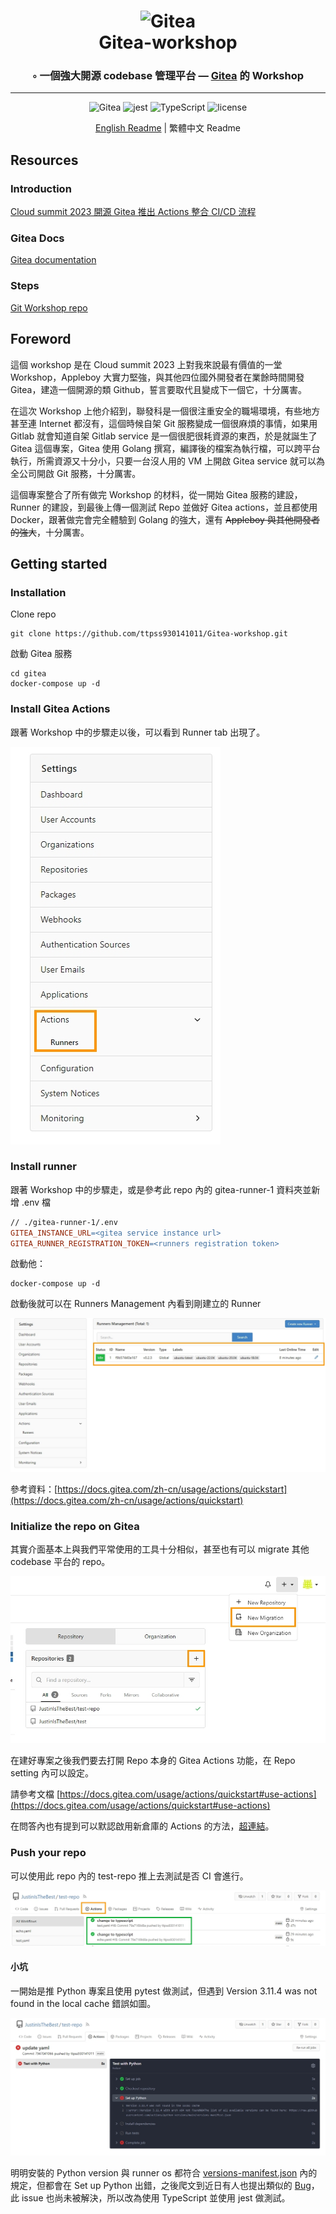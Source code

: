 <div align="center">
<h1 align="center">
<img alt="Gitea" src="https://raw.githubusercontent.com/go-gitea/gitea/main/public/assets/img/gitea.svg" width="220" style="max-width: 100%;">
<br>
 Gitea-workshop
</h1>
<h3>◦ 一個強大開源 codebase 管理平台 — <a href="https://about.gitea.com/">Gitea</a> 的 Workshop</h3>
<hr/>

<p align="center">

<img src="https://img.shields.io/badge/Gitea-609929.svg?style&logo=git&logoColor=white" alt="Gitea" />
<img src="https://img.shields.io/badge/jest-813754.svg?style&logo=jest&logoColor=white" alt="jest" />
<img src="https://img.shields.io/badge/TypeScript-3178C6.svg?style&logo=TypeScript&logoColor=white" alt="TypeScript" />
<img src="https://img.shields.io/github/license/ttpss930141011/Gitea-workshop?style&color=5D6D7E" alt="license" />
</p>



<a href="./README.md">English Readme</a> | 繁體中文 Readme

</div>

## **Resources**

### **Introduction**

[Cloud summit 2023 開源 Gitea 推出 Actions 整合 CI/CD 流程](https://cloudsummit.ithome.com.tw/2023/lab-page/2225)

### **Gitea Docs**
[Gitea documentation](https://docs.gitea.com/)

### **Steps**

[Git Workshop repo](https://github.com/go-training/gitea-workshop)

## **Foreword**

這個 workshop 是在 Cloud summit 2023 上對我來說最有價值的一堂 Workshop，Appleboy 大實力堅強，與其他四位國外開發者在業餘時間開發 Gitea，建造一個開源的類 Github，誓言要取代且變成下一個它，十分厲害。

在這次 Workshop 上他介紹到，聯發科是一個很注重安全的職場環境，有些地方甚至連 Internet 都沒有，這個時候自架 Git 服務變成一個很麻煩的事情，如果用 Gitlab 就會知道自架 Gitlab service 是一個很肥很耗資源的東西，於是就誕生了 Gitea 這個專案，Gitea 使用 Golang 撰寫，編譯後的檔案為執行檔，可以跨平台執行，所需資源又十分小，只要一台沒人用的 VM 上開啟 Gitea service 就可以為全公司開啟 Git 服務，十分厲害。

這個專案整合了所有做完 Workshop 的材料，從一開始 Gitea 服務的建設，Runner 的建設，到最後上傳一個測試 Repo 並做好 Gitea actions，並且都使用 Docker，跟著做完會完全體驗到 Golang 的強大，還有 ~~Appleboy 與其他開發者的強大~~，十分厲害。


## **Getting started**

### **Installation**

Clone repo

```docker
git clone https://github.com/ttpss930141011/Gitea-workshop.git
```

啟動 Gitea 服務

```docker
cd gitea
docker-compose up -d
```

### **Install Gitea Actions**

跟著 Workshop 中的步驟走以後，可以看到 Runner tab 出現了。

![1690996795566.jpg](./images/1690996795566.jpg)

### **Install runner**

跟著 Workshop 中的步驟走，或是參考此 repo 內的 gitea-runner-1 資料夾並新增 .env 檔

```makefile
// ./gitea-runner-1/.env
GITEA_INSTANCE_URL=<gitea service instance url>
GITEA_RUNNER_REGISTRATION_TOKEN=<runners registration token>
```

啟動他：

```docker
docker-compose up -d
```

啟動後就可以在 Runners Management 內看到剛建立的 Runner

![1690997300500.jpg](./images/1690997300500.jpg)

參考資料：[https://docs.gitea.com/zh-cn/usage/actions/quickstart](https://docs.gitea.com/zh-cn/usage/actions/quickstart)

### **Initialize the repo on Gitea**

其實介面基本上與我們平常使用的工具十分相似，甚至也有可以 migrate 其他 codebase 平台的 repo。

![1690997573485.jpg](./images/1690997573485.jpg)

在建好專案之後我們要去打開 Repo 本身的 Gitea Actions 功能，在 Repo setting 內可以設定。

請參考文檔 [https://docs.gitea.com/usage/actions/quickstart#use-actions](https://docs.gitea.com/usage/actions/quickstart#use-actions)

在問答內也有提到可以默認啟用新倉庫的 Actions 的方法，[超連結](https://docs.gitea.com/usage/actions/faq#is-it-possible-to-enable-actions-for-new-repositories-by-default-for-my-own-instance)。

### **Push your repo**

可以使用此 repo 內的 test-repo 推上去測試是否 CI 會進行。

![1690997955121.jpg](./images/1690997955121.jpg)

#### **小坑**

一開始是推 Python 專案且使用 pytest 做測試，但遇到 Version 3.11.4 was not found in the local cache 錯誤如圖。

![1690998051079.jpg](./images/1690998051079.jpg)

明明安裝的 Python version 與 runner os 都符合 [versions-manifest.json](https://raw.githubusercontent.com/actions/python-versions/main/versions-manifest.json) 內的規定，但都會在 Set up Python 出錯，之後爬文到近日有人也提出類似的 [Bug](https://github.com/actions/setup-python/issues/585)，此 issue 也尚未被解決，所以改為使用 TypeScript 並使用 jest 做測試。